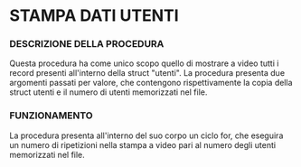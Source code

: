 # STAMPA DATI UTENTI
### DESCRIZIONE DELLA PROCEDURA 
Questa procedura ha come unico scopo quello di mostrare a video tutti i record presenti all'interno della 
struct "utenti".
La procedura presenta due argomenti passati per valore, che contengono rispettivamente la copia della struct
utenti e il numero di utenti memorizzati nel file. 

###  FUNZIONAMENTO
La procedura presenta all'interno del suo corpo un ciclo for, che eseguira un numero di ripetizioni nella stampa 
a video pari al numero degli utenti memorizzati nel file.